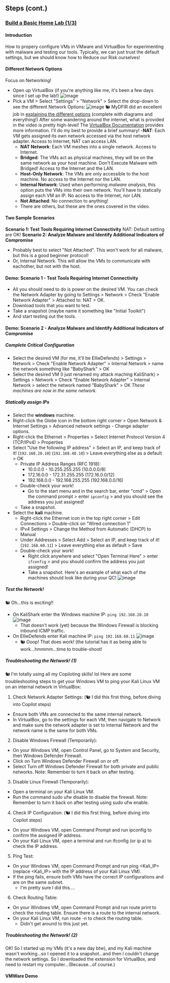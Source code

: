 ## Steps (cont.)
### [Build a Basic Home Lab (1/3)](https://youtu.be/5iafC6vj7kM?si=p7a8ZvUKrfc2BrN9)
#### Introduction
How to propery configure VMs in VMware and VirtualBox for experimenting with malware and testing our tools.  Typically, we can just trust the default settings, but we should know how to Reduce our Risk ourselves!
#### Different Network Options
Focus on Networking!
- Open up VirtualBox (if you're anything like me, it's been a few days since I set up the lab!)
![image](https://github.com/user-attachments/assets/d27e5ad6-0759-4ae2-8303-6c412239cbf4)
- Pick a VM > Select "Settings" > "Network" > Select the drop-down to see the different Network Options:
![image](https://github.com/user-attachments/assets/867dcc8c-4ec5-44cb-b833-7b369061b271)
🐿️ MyDFIR did an excellent job in [explaining the different options](https://youtu.be/5iafC6vj7kM?si=mKXXwhpbDtszP3oP&t=89) (complete with diagrams and everything!) 
 After some wandering around the internet, what is provided in the video is pretty high-level!  The [VirtualBox Documentation](https://www.virtualbox.org/manual/ch06.html) provides more information.   I'll do my best to provide a brief summary!
  -**NAT**: Each VM gets assigned its own network accessed via the host network adapter.    Access to Internet, NAT can access LAN.
  - **NAT Network**: Each VM meshes into a single network.  Access to Internet.
  - **Bridged**: The VMs act as physical machines, they will be on the same network as your host machine. Don't Execute Malware with Bridged!  Access to the Internet and the LAN.
  - **Host-Only Network**: The VMs are only accessible to the host machine.  No access to the Internet nor the LAN.
  - **Internal Network**: Used when performing _malware analysis_, this option puts the VMs into their own network.  You'll have to statically assign each VM an IP. No access to the Internet, nor LAN.
  - **Not Attached**: No connection to anything!
  - There are others, but these are the ones covered in the video.
#### Two Sample Scenarios
**Scenario 1: Test Tools Requiring Internet Connectivity**
 NAT: Default setting are OK! 
**Scenario 2: Analyze Malware and Identify Additional Indicators of Compromise**
- Probably best to select "Not Attached".  This won't work for all malware, but this is a good beginner protocol!
- Or, Internal Network.  This will allow the VMs to communicate with eachother, but not with the host.  
#### Demo: Scenario 1 - Test Tools Requiring Internet Connectivity
- All you should need to do is power on the desired VM.  You can check the Network Adapter by going to Settings > Network > Check "Enable Network Adapter" > Attached to: NAT > OK.
- Download tools that you want to test.
- Take a snapshot (maybe name it something like "Initial Toolkit")
- And start testing out the tools.
#### Demo: Scenario 2 - Analyze Malware and Identify Additional Indicators of Compromise
##### Complete Critical Configuration
- Select the desired VM (for me, it'll be EllieDefends) > Settings > Network > Check "Enable Network Adapter" > Internal Network > name the network something like "BabyShark" > OK
- Select the desired VM (I just renamed my attack maching KaliShark) > Settings > Network > Check "Enable Network Adapter" > Internal Network > select the network named "BabyShark" > OK
_These machines are now in the same network._
##### Statically assign IPs
- Select the **windows** machine.
- Right-click the Globe icon in the bottom right corner > Open Network & Internet Settings > Advanced network settings - Change adapter options.
- Right-click the Ethernet > Properties > Select Internet Protocol Version 4 (TCP/IPv4) > Properties
- Select "Use the following IP address" > Select an IP, and keep track of it! (`192.168.20.10`) (`192.168.40.10`) > Leave everything else as a default > OK
  - Private IP Address Ranges (RFC 1918):
    - 10.0.0.0 - 10.255.255.255 (10.0.0.0/8)
    - 172.16.0.0 - 172.31.255.255 (172.16.0.0/12)
    - 192.168.0.0 - 192.168.255.255 (192.168.0.0/16)
  - Double-check your work!
    - Go to the start menu and in the search bar, enter "cmd" > Open the command prompt > enter `ipconfig` > and you should see the address you just assigned!
  - Take a snapshot.
- Select the **kali** machine.
  - Right-click the Ethernet icon in the top right corner > Edit Connections > Double-click on "Wired connection 1"
  - IPv4 Settings > Change the Method from Automatic (DHCP) to Manual
  - Under Addresses > Select Add > Select an IP, and keep track of it! (`192.168.60.11`) > Leave everything else as default > Save
  - Double-check your work!
    - Right click anywhere and select "Open Terminal Here" > enter `ifconfig` > and you should confirm the address you just assigned!
    - Take a snapshot.
Here's an example of what each of the machines should look like during your QC!
![image](https://github.com/user-attachments/assets/4a70bb61-3058-4125-abc1-c8d2be28e2cd)
##### Test the Network!
🐿️ Oh...this is exciting!!
- On KaliShark enter the Windows machine IP: `ping 192.168.20.10`
![image](https://github.com/user-attachments/assets/d0c6fbc9-40b9-4d7f-a883-d5f07550a8e4)
  - That doesn't work (yet) because the Windows Firewall is blocking inbound ICMP traffic.
- On EllieDefends enter Kali machine IP: `ping 192.168.60.11`
![image](https://github.com/user-attachments/assets/62dc184b-b1d4-43c7-b078-20ad54238d45)
  - 🐿️ Ooop!  That does work! (the tutorial has it as being able to work...hmmmm...time to trouble-shoot!
##### Troubleshooting the Network! (1)
🐿️ I'm totally using all my Copiloting skills! lol
Here are some troubleshooting steps to get your Windows VM to ping your Kali Linux VM on an internal network in VirtualBox:
1. Check Network Adapter Settings: (🐿️ I did this first thing, before diving into Copilot steps)
- Ensure both VMs are connected to the same internal network.
- In VirtualBox, go to the settings for each VM, then navigate to Network and make sure the network adapter is set to Internal Network and the network name is the same for both VMs.

2. Disable Windows Firewall (Temporarily):
- On your Windows VM, open Control Panel, go to System and Security, then Windows Defender Firewall.
- Click on Turn Windows Defender Firewall on or off.
- Select Turn off Windows Defender Firewall for both private and public networks. Note: Remember to turn it back on after testing.

3. Disable Linux Firewall (Temporarily):
- Open a terminal on your Kali Linux VM.
- Run the command sudo ufw disable to disable the firewall. Note: Remember to turn it back on after testing using sudo ufw enable.

4. Check IP Configuration: (🐿️ I did this first thing, before diving into Copilot steps)
- On your Windows VM, open Command Prompt and run ipconfig to confirm the assigned IP address.
- On your Kali Linux VM, open a terminal and run ifconfig (or ip a) to check the IP address.

5. Ping Test:
- On your Windows VM, open Command Prompt and run ping <Kali_IP> (replace <Kali_IP> with the IP address of your Kali Linux VM).
- If the ping fails, ensure both VMs have the correct IP configurations and are on the same subnet.
  - I'm pretty sure I did this....  

6. Check Routing Table:
- On your Windows VM, open Command Prompt and run route print to check the routing table. Ensure there is a route to the internal network.
- On your Kali Linux VM, run route -n to check the routing table.
  - Didn't get around to this just yet.
 
##### Troubleshooting the Network! (2)
OK!  So I started up my VMs (it's a new day btw), and my Kali machine wasn't working...so I opened it to a snapshot...and then I couldn't change the network settings.
So I downloaded the extension for VirtualBox, and need to restart my computer...(Because...of course.)   

#### VMWare Demo
